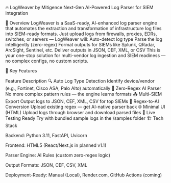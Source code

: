 🔥 LogWeaver by Mitigence
Next-Gen AI-Powered Log Parser for SIEM Integration

🚀 Overview
LogWeaver is a SaaS-ready, AI-enhanced log parser engine that automates the extraction and transformation of infrastructure log files into SIEM-ready formats.
Just upload logs from firewalls, proxies, EDRs, switches, or servers — LogWeaver will:
Auto-detect log type
Parse the log intelligently (zero-regex)
Format outputs for SIEMs like Splunk, QRadar, ArcSight, Sentinel, etc.
Deliver outputs in JSON, CEF, XML, or CSV
This is your one-stop solution for multi-vendor log ingestion and SIEM readiness — no complex configs, no custom scripts.

🧠 Key Features

Feature	Description
🔍 Auto Log Type Detection	Identify device/vendor (e.g., Fortinet, Cisco ASA, Palo Alto) automatically
🧠 Zero-Regex AI Parser	No more complex pattern rules — the engine learns formats
📤 Multi-SIEM Export	Output logs to JSON, CEF, XML, CSV for top SIEMs
🔁 Regex-to-AI Conversion	Upload existing regex — get AI-native parser back
🌐 Minimal UI (HTML)	Upload logs through browser and download parsed files
🧪 Live Testing Ready	Try with bundled sample logs in the /samples folder
🏗️ Tech Stack

Backend: Python 3.11, FastAPI, Uvicorn

Frontend: HTML5 (React/Next.js in planned v1.1)

Parser Engine: AI Rules (custom zero-regex logic)

Output Formats: JSON, CEF, CSV, XML

Deployment-Ready: Manual (Local), Render.com, GitHub Actions (coming)


